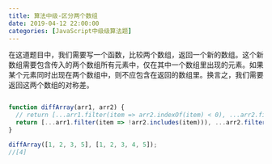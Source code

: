 ```yaml
---
title: 算法中级-区分两个数组
date: 2019-04-12 22:00:00
categories: [JavaScript中级级算法题]
---
```


在这道题目中，我们需要写一个函数，比较两个数组，返回一个新的数组。这个新数组需要包含传入的两个数组所有元素中，仅在其中一个数组里出现的元素。如果某个元素同时出现在两个数组中，则不应包含在返回的数组里。换言之，我们需要返回这两个数组的对称差。

```js

function diffArray(arr1, arr2) {
  // return [...arr1.filter(item => arr2.indexOf(item) < 0), ...arr2.filter(item => arr1.indexOf(item) < 0)];
  return [...arr1.filter(item => !arr2.includes(item))), ...arr2.filter(item => !arr1.includes(item))];
}

diffArray([1, 2, 3, 5], [1, 2, 3, 4, 5]);
//[4]

```
